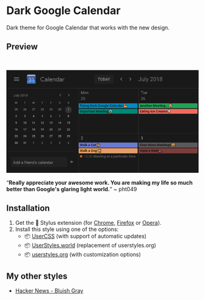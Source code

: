 # Dark Google Calendar

Dark theme for Google Calendar that works with the new design.

## Preview

<br />
<p align="center">
  <img src="images/main_view.png" alt="Main View">

“**Really appreciate your awesome work. You are making my life so much better than Google's glaring light world.**” ~ pht049

## Installation

1. Get the 🎨 Stylus extension (for [Chrome](https://chrome.google.com/webstore/detail/stylus/clngdbkpkpeebahjckkjfobafhncgmne), [Firefox](https://addons.mozilla.org/en-US/firefox/addon/styl-us/) or [Opera](https://addons.opera.com/en-gb/extensions/details/stylus/)).
2. Install this style using one of the options:
    * 📦 [UserCSS](https://github.com/pyxelr/dark-google-calendar/raw/master/Google-DarkCalendar.user.css) (with support of automatic updates)
    * 📦 [UserStyles.world](https://userstyles.world/style/731/dark-google-calendar) (replacement of userstyles.org)
    * 📦 [userstyles.org](https://userstyles.org/styles/143026/dark-google-calendar-2020) (with customization options)

## My other styles
  
* [Hacker News - Bluish Gray](https://github.com/pyxelr/hacker-news-bluish-gray)
